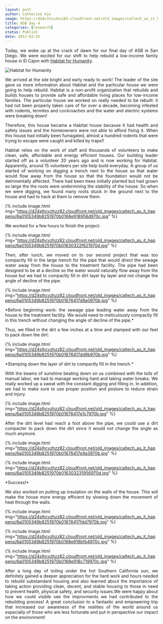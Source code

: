 ```yaml
---
layout: post
author: Catherine Xie
image: https://d24slhcvzhzz82.cloudfront.net/old_images/caltech_as_it_happens/6a0105349b8251970b0168e9188e23970c.jpg
title: ASB Day 4
categories: [research]
status: Publish
date: 2012-03-25
---
```



<p style="text-align: justify;">Today, we woke up at the crack of dawn for our final day of ASB in San Diego. We were excited for our shift to help rebuild a low-income family house in El Cajon with <a href="https://www.habitat.org/default.aspx" target="_self">Habitat for Humanity</a>.

<p style="text-align: justify;"><img alt="Habitat for Humanity" src="https://www.habitat.org/images/pagelayout/HFHILogo_Primary.png" />

<p style="text-align: justify;">We arrived at the site bright and early ready to work! The leader of the site gave us more information about Habitat and the particular house we were going to help rebuild. Habitat is a non-profit organization that rebuilds and builds houses to provide safe and affordable living places for low-income families. The particular house we worked on really needed to be rebuilt: it had not been properly taken care of for over a decade, becoming infested with rodents, termites and cockroaches and the water and electric systems were breaking down!

<p style="text-align: justify;">Therefore, this house became a Habitat house because it had health and safety issues and the homeowners were not able to afford fixing it. When this house had initially been fumagated, almost a hundred rodents that were trying to escape were caught and killed by traps!!

<p style="text-align: justify;">Habitat relies on the work of staff and thousands of volunteers to make clean, safe, affordable and energy efficient houses. Our building leader started off as a volunteer 20 years ago and is now working for Habitat. Apparently, around 15 volunteers per site help build everyday. A group of us started of working on digging a trench next to the house so that water would flow away from the house so that the foundation would not be detrimentally affected. There had been trees initially planted but had grown so large the the roots were undermining the stability of the house. So when we were digging, we found many roots stuck in the ground next to the house and had to hack at them to remove them.


{% include image.html img="https://d24slhcvzhzz82.cloudfront.net/old_images/caltech_as_it_happens/6a0105349b8251970b0168e918958d970c.jpg" %}
<p style="text-align: justify;">We worked for a few hours to finish the project:

{% include image.html img="https://d24slhcvzhzz82.cloudfront.net/old_images/caltech_as_it_happens/6a0105349b8251970b01630322f621970d.jpg" %}
<p style="text-align: justify;">Then, after lunch, we moved on to our second project that was too compactly fill in the large trench for the pipe that would direct the sewage water away from the house to the treatment facility. The pipe had been designed to be at a decline so the water would naturally flow away from the house but we had to compactly fill in dirt layer by layer and not change the angle of decline of the pipe.


{% include image.html img="https://d24slhcvzhzz82.cloudfront.net/old_images/caltech_as_it_happens/6a0105349b8251970b01676417d9a0970b.jpg" %}
<p style="text-align: justify;">*Before beginning work: the sewage pipe leading water away from the house to the treatment facility. We would need to meticulously compactly fill in this trench without changing the angle of decline of the pipe.*

<p style="text-align: justify;">Thus, we filled in the dirt a few inches at a time and stamped with our feet to pack down the dirt:

{% include image.html img="https://d24slhcvzhzz82.cloudfront.net/old_images/caltech_as_it_happens/6a0105349b8251970b01676417dd9b970b.jpg" %}
<p style="text-align: justify;">*Stamping down the layer of dirt to compactly fill in the trench.*

<p style="text-align: justify;">With the beams of sunshine beating down on us combined with the toils of manual labor, we had to manage working hard and taking water breaks. We really worked up a sweat with the constant digging and filling in. In addition, we had to make sure to use proper position and posture to reduce strain and injury.


{% include image.html img="https://d24slhcvzhzz82.cloudfront.net/old_images/caltech_as_it_happens/6a0105349b8251970b01676417e1c7970b.jpg" %}
<p style="text-align: justify;">After the dirt level had reach a foot above the pipe, we could use a dirt compacter to pack down the dirt since it would not change the angle as much anymore.


{% include image.html img="https://d24slhcvzhzz82.cloudfront.net/old_images/caltech_as_it_happens/6a0105349b8251970b01676417e9a3970b.jpg" %}


{% include image.html img="https://d24slhcvzhzz82.cloudfront.net/old_images/caltech_as_it_happens/6a0105349b8251970b016303231956970d.jpg" %}
<p style="text-align: justify;">*Success!*

<p style="text-align: justify;">We also worked on putting up insulation on the walls of the house. This will make the house more energy efficient by slowing down the movement of heat through the walls.


{% include image.html img="https://d24slhcvzhzz82.cloudfront.net/old_images/caltech_as_it_happens/6a0105349b8251970b01676417fdd7970b.jpg" %}


{% include image.html img="https://d24slhcvzhzz82.cloudfront.net/old_images/caltech_as_it_happens/6a0105349b8251970b0168e918bfb4970c.jpg" %}


{% include image.html img="https://d24slhcvzhzz82.cloudfront.net/old_images/caltech_as_it_happens/6a0105349b8251970b0168e918c719970c.jpg" %}
<p style="text-align: justify;">  After a long day of toiling under the hot Southern California sun, we definitely gained a deeper appreciation for the hard work and hours needed to rebuild substandard housing and also learned about the importance of taking action providing clean, decent, and stable housing to those in need to prevent health, physical safety, and security issues.We were happy about how we could visible see the improvments we had contributed to the rebuilding process! A great conclusion to a fantastic and empowering trip that increased our awareness of the realities of the world around us especially of those who are less fortunate and put in perspective our impact on the environment!

